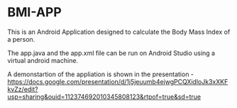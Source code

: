 # BMI-APP

This is an Android Application designed to calculate the Body Mass Index of a person.

The app.java and the app.xml file can be run on Android Studio using a virtual android machine.

A demonstartion of the appliation is shown in the presentation - 
https://docs.google.com/presentation/d/1j5jeuumb4ejwgPCQXidloJk3xXKFkvZz/edit?usp=sharing&ouid=112374692010345808123&rtpof=true&sd=true 
